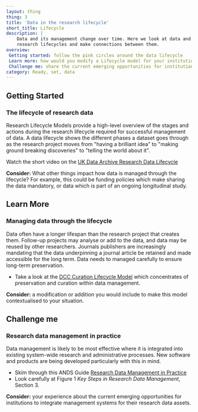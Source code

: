 ```yaml
---
layout: thing
thing: 3
title: 'Data in the research lifecycle'
short_title: Lifecycle
description: |
    Data and its management change over time. Here we look at data and 
    research lifecycles and make connections between them.
overview:
 Getting started: follow the pink circles around the data lifecycle
 Learn more: how would you modify a Lifecycle model for your institution?
 Challenge me: share the current emerging opportunities for institutions to integrate management systems for your research data assets
category: Ready, set, data
---
```

## Getting Started
### The lifecycle of research data

Research Lifecycle Models provide a high-level overview of the stages
and actions during the research lifecycle required for successful
management of data. A data lifecycle shows the different phases a
dataset goes through as the research project moves from "having a
brilliant idea" to "making ground breaking discoveries" to "telling the
world about it".

Watch the short video on the [UK Data Archive Research Data
Lifecycle](http://www.data-archive.ac.uk/create-manage/life-cycle)

**Consider:** What other things impact how data is managed through the
lifecycle? For example, this could be funding policies which make
sharing the data mandatory, or data which is part of an ongoing
longitudinal study.

## Learn More
### Managing data through the lifecycle

Data often have a longer lifespan than the research project that creates
them. Follow-up projects may analyse or add to the data, and data may be
reused by other researchers. Journals publishers are increasingly
mandating that the data underpinning a journal article be retained and
made accessible for the long term. Data needs to managed carefully to
ensure long-term preservation.

-   Take a look at the [DCC Curation Lifecycle
    Model](http://www.dcc.ac.uk/resources/curation-lifecycle-model)
    which concentrates of preservation and curation within data
    management.

**Consider:** a modification or addition you would include to make this
model contextualised to your situation.

## Challenge me
### Research data management in practice

Data management is likely to be most effective where it is integrated
into existing system-wide research and administrative processes. New
software and products are being developed particularly with this in
mind.

-   Skim through this ANDS Guide [Research Data Management in
    Practice](https://www.ands.org.au/guides/rdm-in-practice "Research data management in practice")
-   Look carefully at Figure 1 *Key Steps in Research Data Management*,
    Section 3.

**Consider:** your experience about the current emerging opportunities
for institutions to integrate management systems for their research data
assets.
